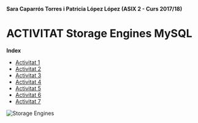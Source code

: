 **Sara Caparrós Torres i Patricia López López (ASIX 2 - Curs 2017/18)**
# ACTIVITAT Storage Engines MySQL #
**Index**
* [Activitat 1](https://github.com/saracaparros/BBDD/blob/master/M10-UF2/Activitat3/M10-UF2_Activitat3.md#activitat-1-realitza-io-respon-els-seg%C3%9Cents-apartats)
* [Activitat 2](https://github.com/saracaparros/BBDD/blob/master/M10-UF2/Activitat3/M10-UF2_Activitat3.md#activitat-2-innodb-part-i-realitza-els-seg%C3%9Cents-apartats)
* [Activitat 3](https://github.com/saracaparros/BBDD/blob/master/M10-UF2/Activitat3/M10-UF2_Activitat3.md#activitat-3-innodb-part-ii-realitza-els-seg%C3%9Cents-apartats)
* [Activitat 4](https://github.com/saracaparros/BBDD/blob/master/M10-UF2/Activitat3/M10-UF2_Activitat3.md#activitat-4-innodb-part-iii-realitza-els-seg%C3%9Cents-apartats)
* [Activitat 5](https://github.com/saracaparros/BBDD/blob/master/M10-UF2/Activitat3/M10-UF2_Activitat3.md#activitat-5-redolog-realitza-els-seg%C3%9Cents-apartats)
* [Activitat 6](https://github.com/saracaparros/BBDD/blob/master/M10-UF2/Activitat3/M10-UF2_Activitat3.md#activitat-6-implementar-bd-distribu%C3%AFdes)
* [Activitat 7](https://github.com/saracaparros/BBDD/blob/master/M10-UF2/Activitat3/M10-UF2_Activitat3.md#activitat-7-storage-engine-csv)

![Storage Engines](http://wfarm4.dataknet.com/static/resources/icons/set86/e14701bb.png)